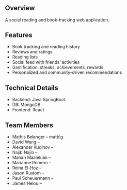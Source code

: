 # <appname>

## Overview
A social reading and book-tracking web application. 

## Features
- Book tracking and reading history
- Reviews and ratings
- Reading lists
- Social feed with friends’ activities
- Gamification: streaks, achievements, rewards
- Personalized and community-driven recommendations

## Technical Details
- Backend: Java SpringBoot
- DB: MongoDB
- Frontend: React 

## Team Members
- Mathis Belanger – matblg 
- David Wang – <github id>  
- Alexander Kudinov – <github id>  
- Najib Najib – <github id>  
- Mahan Maalekian – <github id>  
- Marianne Romero – <github id>  
- Reina El-Hoz – <github id>  
- Jason Rustom – <github id>  
- Paul Scheuermann – <github id>  
- James Helou – <github id>  
